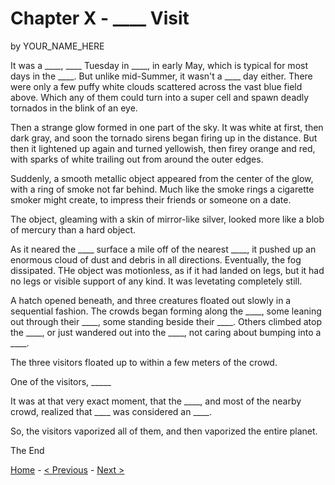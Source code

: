 # Chapter X - ____ Visit

by YOUR_NAME_HERE

It was a ____, ____ Tuesday in ____, in early May, which is typical for most days in the ____. But unlike mid-Summer, it wasn't a ____ day either. There were only a few puffy white clouds scattered across the vast blue field above. Which any of them could turn into a super cell and spawn deadly tornados in the blink of an eye.

Then a strange glow formed in one part of the sky. It was white at first, then dark gray, and soon the tornado sirens began firing up in the distance. But then it lightened up again and turned yellowish, then firey orange and red, with sparks of white trailing out from around the outer edges.

Suddenly, a smooth metallic object appeared from the center of the glow, with a ring of smoke not far behind. Much like the smoke rings a cigarette smoker might create, to impress their friends or someone on a date.

The object, gleaming with a skin of mirror-like silver, looked more like a blob of mercury than a hard object.

As it neared the ____ surface a mile off of the nearest ____, it pushed up an enormous cloud of dust and debris in all directions. Eventually, the fog dissipated. THe object was motionless, as if it had landed on legs, but it had no legs or visible support of any kind. It was levetating completely still.

A hatch opened beneath, and three creatures floated out slowly in a sequential fashion. The crowds began forming along the ____, some leaning out through their ____, some standing beside their ____. Others climbed atop the ____, or just wandered out into the ____, not caring about bumping into a ____.

The three visitors floated up to within a few meters of the crowd.

One of the visitors, _____

It was at that very exact moment, that the ____, and most of the nearby crowd, realized that ____ was considered an ____.

So, the visitors vaporized all of them, and then vaporized the entire planet.

The End

[Home](./README.md) - [< Previous](./chapter3.md) - [Next >](./chapter5.md)
